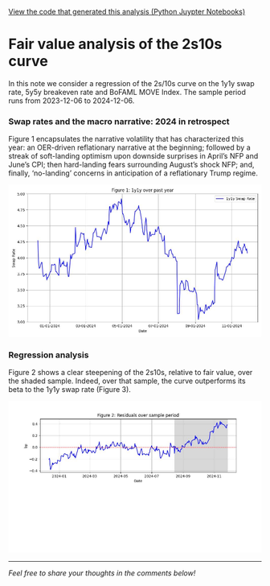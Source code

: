 


[View the code that generated this analysis (Python Juypter Notebooks)](https://github.com/ALILODHI-cloud/UVAmacro.github.io/blob/main/forwards1/analysismain2.ipynb)


# Fair value analysis of the 2s10s curve 

In this note we consider a regression of the 2s/10s curve on the 1y1y swap rate, 5y5y breakeven rate and BoFAML MOVE Index. The sample period runs from 2023-12-06 to 2024-12-06. 

### Swap rates and the macro narrative: 2024 in retrospect


Figure 1 encapsulates the narrative volatility that has characterized this year: an OER-driven reflationary narrative at the beginning; followed by a streak of soft-landing optimism upon downside surprises in April’s NFP and June’s CPI; then hard-landing fears surrounding August’s shock NFP; and, finally, ‘no-landing’ concerns in anticipation of a reflationary Trump regime.  

![Alt text](forwards1/figures/figure1.jpg)

### Regression analysis

Figure 2 shows a clear steepening of the 2s10s, relative to fair value, over the shaded sample. Indeed, over that sample, the curve outperforms its beta to the 1y1y swap rate (Figure 3).

![Alt text](forwards1/figures/figure2.jpg)




---

*Feel free to share your thoughts in the comments below!*
